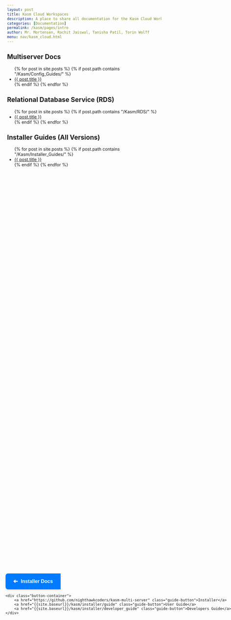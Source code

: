```yaml
---
layout: post
title: Kasm Cloud Workspaces
description: A place to share all documentation for the Kasm Cloud Workspaces Project
categories: [Documentation]
permalink: /kasm/pages/intro
author: Mr. Mortensen, Rachit Jaiswal, Tanisha Patil, Torin Wolff
menu: nav/kasm_cloud.html
---
```


<style>
    /* Container for the whole component */
    .installer-container {
        position: fixed;
        top: 50%;
        right: 0;
        transform: translateY(-50%);
    }

    /* Button to toggle the installer */
    .expand-button {
        padding: 15px 25px;
        background-color: #007BFF;
        color: white;
        border: none;
        cursor: pointer;
        border-radius: 8px 0 0 8px;
        font-size: 16px;
        font-weight: bold;
        transition: all 0.3s ease;
        box-shadow: 0 4px 6px rgba(0, 0, 0, 0.1);
        display: flex;
        align-items: center;
    }

    .expand-button:hover {
        background-color: #0056b3;
        box-shadow: 0 6px 8px rgba(0, 0, 0, 0.2);
        transform: translateX(-5px);
    }

    /* Add an arrow icon */
    .expand-button::before {
        content: '➔';
        margin-right: 10px; /* Space between arrow and text */
        font-size: 18px;
        transition: transform 0.3s ease;
        transform: rotate(180deg);
    }

    /* Rotate the arrow when expanded */
    .expanded .expand-button::before {
        transform: rotate(90deg);
    }

    /* Hidden buttons initially */
    .button-container {
        display: flex;
        flex-direction: column;
        gap: 10px;
        margin-top: 20px;
        transform: translateX(100%); /* Initially hide off-screen */
        transition: transform 0.5s ease;
        opacity: 0; /* Initially hidden */
    }

    /* Buttons styling */
    .guide-button {
        padding: 15px 30px;
        font-size: 18px;
        color: black;
        background-color: #007BFF;
        border: none;
        border-radius: 8px;
        cursor: pointer;
        text-decoration: none;
        text-align: center;
        transition: background-color 0.3s ease;
        width: 250px;
    }

    .guide-button:hover {
        background-color: #0056b3;
    }

    /* Class to reveal the buttons */
    .expanded .button-container {
        transform: translateX(0); /* Bring buttons into view */
        opacity: 1; /* Show buttons */
    }
</style>

<div class="installer-container">
    <button class="expand-button" onclick="toggleInstaller()">Installer Docs</button>
    
    <div class="button-container">
        <a href="https://github.com/nighthawkcoders/kasm-multi-server" class="guide-button">Installer</a>
        <a href="{{site.baseurl}}/kasm/installer/guide" class="guide-button">User Guide</a>
        <a href="{{site.baseurl}}/kasm/installer/developer_guide" class="guide-button">Developers Guide</a>
    </div>
</div>

<script>
    function toggleInstaller() {
        const container = document.querySelector('.installer-container');
        container.classList.toggle('expanded');
    }
</script>

## Multiserver Docs

<ul>
{% for post in site.posts %}
  {% if post.path contains "/Kasm/Config_Guides/" %}
    <li>
      <a href="{{ site.baseurl }}{{ post.permalink | default: post.url }}">{{ post.title }}</a>
    </li>
  {% endif %}
{% endfor %}
</ul>

## Relational Database Service (RDS)

<ul>
{% for post in site.posts %}
  {% if post.path contains "/Kasm/RDS/" %}
    <li>
      <a href="{{ site.baseurl }}{{ post.permalink | default: post.url }}">{{ post.title }}</a>
    </li>
  {% endif %}
{% endfor %}
</ul>

## Installer Guides (All Versions)

<ul>
{% for post in site.posts %}
  {% if post.path contains "/Kasm/Installer_Guides/" %}
    <li>
      <a href="{{ site.baseurl }}{{ post.permalink | default: post.url }}">{{ post.title }}</a>
    </li>
  {% endif %}
{% endfor %}
</ul>